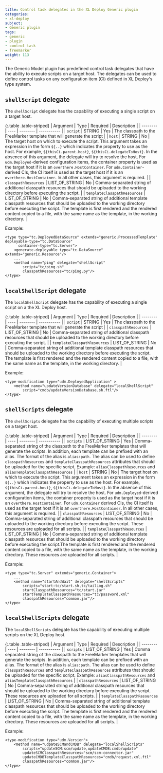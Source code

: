 ```yaml
---
title: Control task delegates in the XL Deploy Generic plugin
categories:
- xl-deploy
subject:
- Generic plugin
tags:
- generic
- plugin
- control task
- freemarker
weight: 113
---
```


The Generic Model plugin has predefined control task delegates that have the ability to execute scripts on a target host. The delegates can be used to define control tasks on any configuration item (CI) defined in XL Deploy's type system.

## `shellScript` delegate

The `shellScript` delegate has the capability of executing a single script on a target host. 

{:.table .table-striped}
| Argument | Type | Required | Description |
| -------- | ---- | -------- | ----------- |
| `script` | STRING | Yes | The classpath to the FreeMarker template that will generate the script |
| `host` | STRING | No | The target host on which to execute the script. This argument takes an expression in the form `${..}` which indicates the property to use as the host. For example, `${thisCi.parent.host}`, `${thisCi.delegateToHost}`. In the absence of this argument, the delegate will try to resolve the host. For `udm.Deployed`-derived configuration items, the container property is used as the target host if it is an `overthere.HostContainer`. For `udm.Container`-derived CIs, the CI itself is used as the target host if it is an `overthere.HostContainer`. In all other cases, this argument is required. |
| `classpathResources` | LIST_OF_STRING | No | Comma-separated string of additional classpath resources that should be uploaded to the working directory before executing the script. |
| `templateClasspathResources` | LIST_OF_STRING | No | Comma-separated string of additional template classpath resources that should be uploaded to the working directory before executing the script. The template is first rendered and the rendered content copied to a file, with the same name as the template, in the working directory. |

Example:

	<type type="tc.DeployedDataSource" extends="generic.ProcessedTemplate" deployable-type="tc.DataSource"
	      container-type="tc.Server">
	    <generate-deployable type="tc.DataSource" extends="generic.Resource"/>
		...
	    <method name="ping" delegate="shellScript"
	        script="tc/ping.sh"
	        classpathResources="tc/ping.py"/>
	</type>

## `localShellScript` delegate

The `localShellScript` delegate has the capability of executing a single script on a the XL Deploy host.

{:.table .table-striped}
| Argument | Type | Required | Description |
| -------- | ---- | -------- | ----------- |
| `script` | STRING | Yes | The classpath to the FreeMarker template that will generate the script |
| `classpathResources` | LIST_OF_STRING | No | Comma-separated string of additional classpath resources that should be uploaded to the working directory before executing the script. |
| `templateClasspathResources` | LIST_OF_STRING | No | Comma-separated string of additional template classpath resources that should be uploaded to the working directory before executing the script. The template is first rendered and the rendered content copied to a file, with the same name as the template, in the working directory. |

Example:

	<type-modification type="udm.DeployedApplication" >
	    <method name="updateVersionDatabase" delegate="localShellScript"
	        script="cmdb/updateVersionDatabase.sh.ftl"/>
	</type>

## `shellScripts` delegate

The `shellScripts` delegate has the capability of executing multiple scripts on a target host.

{:.table .table-striped}
| Argument | Type | Required | Description |
| -------- | ---- | -------- | ----------- |
| `scripts` | LIST_OF_STRING | Yes | Comma-separated string of the classpath to the FreeMarker templates that will generate the scripts. In addition, each template can be prefixed with an alias. The format of the alias is `alias:path`. The alias can be used to define `classpathResources` and `templateClasspathResources` attributes that should be uploaded for the specific script. Example: `aliasClasspathResources` and `aliasTemplateClasspathResources` |
| `host` | STRING | No | The target host on which to execute the script. This argument takes an expression in the form `${..}` which indicates the property to use as the host. For example, `${thisCi.parent.host}`, `${thisCi.delegateToHost}`. In the absence of this argument, the delegate will try to resolve the host. For `udm.Deployed`-derived configuration items, the container property is used as the target host if it is an `overthere.HostContainer`. For `udm.Container` derived CIs, the CI itself is used as the target host if it is an `overthere.HostContainer`. In all other cases, this argument is required. |
| `classpathResources` | LIST_OF_STRING | No | Comma-separated string of additional classpath resources that should be uploaded to the working directory before executing the script. These resources are uploaded for all scripts. |
| `templateClasspathResources` | LIST_OF_STRING | No | Comma-separated string of additional template classpath resources that should be uploaded to the working directory before executing the script.The template is first rendered and the rendered content copied to a file, with the same name as the template, in the working directory. These resources are uploaded for all scripts. |

Example:

	<type type="tc.Server" extends="generic.Container">
		...
	    <method name="startAndWait" delegate="shellScripts"
	        scripts="start:tc/start.sh,tc/tailLog.sh"
	        startClasspathResources="tc/start.jar"
	        startTemplateClasspathResources="tc/password.xml"
	        classpathResources="common.jar"/>
	</type>

## `localShellScripts` delegate

The `localShellScripts` delegate has the capability of executing multiple scripts on the XL Deploy host.

{:.table .table-striped}
| Argument | Type | Required | Description |
| -------- | ---- | -------- | ----------- |
| `scripts` | LIST_OF_STRING | Yes | Comma separated string of the classpath to the FreeMarker templates that will generate the scripts. In addition, each template can be prefixed with an alias. The format of the alias is `alias:path`. The alias can be used to define `classpathResources` and `templateClasspathResources` attributes that should be uploaded for the specific script. Example: `aliasClasspathResources` and `aliasTemplateClasspathResources` |
| `classpathResources` | LIST_OF_STRING | No | Comma-separated string of additional classpath resources that should be uploaded to the working directory before executing the script. These resources are uploaded for all scripts. |
| `templateClasspathResources` | LIST_OF_STRING | No | Comma-separated string of additional template classpath resources that should be uploaded to the working directory before executing the script. The template is first rendered and the rendered content copied to a file, with the same name as the template, in the working directory. These resources are uploaded for all scripts. |

Example:

	<type-modification type="udm.Version">
	    <method name="udpateSCMandCMDB" delegate="localShellScripts"
            scripts="updateSCM:scm/update,updateCMDB:cmdb/update"
            updateSCMClasspathResources="scm/scm-connector.jar"
            updateCMDBTemplateClasspathResources="cmdb/request.xml.ftl"
            classpathResources="common.jar"/>
	</type>
